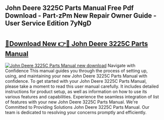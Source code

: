 ## John Deere 3225C Parts Manual Free Pdf Download - Part-zPm New Repair Owner Guide - User Service Edition 7yNgD

# <h2><a href="http://bc88478.oget.top/?id=John+Deere+3225C+Parts+Manual">🔗Download New 👉🔴 John Deere 3225C Parts Manual</a></h2>

[![John Deere 3225C Parts Manual new download](https://i.imgur.com/5g1atiW.png)](http://bc88478.oget.top/?id=John+Deere+3225C+Parts+Manual)
Navigate with Confidence This manual guides you through the process of setting up, using, and maintaining your new John Deere 3225C Parts Manual with confidence. To get started with your John Deere 3225C Parts Manual, please take a moment to read this user manual carefully. It includes detailed instructions for product setup, as well as information on how to use its various features and capabilities. Experience the seamless integration of list of features with your new John Deere 3225C Parts Manual. We're Committed to Providing Solutions John Deere 3225C Parts Manual. Our team is dedicated to resolving your concerns promptly and efficiently.
